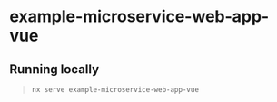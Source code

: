 # example-microservice-web-app-vue

## Running locally

> `nx serve example-microservice-web-app-vue`
